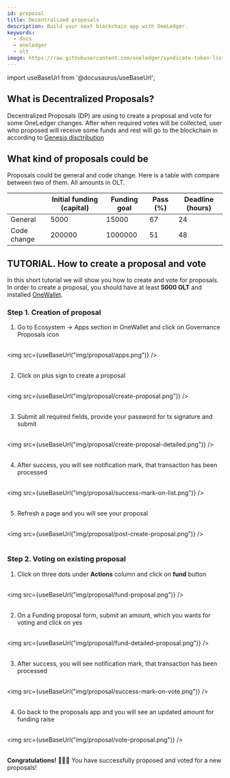 ```yaml
---
id: proposal
title: Decentralized proposals
description: Build your next blockchain app with OneLedger.
keywords:
  - docs
  - oneledger
  - olt
image: https://raw.githubusercontent.com/oneledger/syndicate-token-list/master/logo.svg
---
```


import useBaseUrl from '@docusaurus/useBaseUrl';

## What is Decentralized Proposals?

Decentralized Proposals (DP) are using to create a proposal and vote for some OneLedger changes. After when required votes will be collected, user who proposed will receive some funds and rest will go to the blockchain in according to [Genesis disctribution](https://github.com/Oneledger/validator-deployment/blob/678e1dedd0c86c4a491eaf179cbe61e31b0195e6/mainnet/v0.18/genesis.json#L198)


## What kind of proposals could be

Proposals could be general and code change. Here is a table with compare between two of them. All amounts in OLT.

|             	| Initial funding (capital) 	| Funding goal 	| Pass (%) 	| Deadline (hours) 	|
|-------------	|---------------------------	|--------------	|----------	|------------------	|
| General     	| 5000                      	| 15000        	| 67       	| 24               	|
| Code change 	| 200000                    	| 1000000      	| 51       	| 48               	|

## TUTORIAL. How to create a proposal and vote

In this short tutorial we will show you how to create and vote for proposals. In order to create a proposal, you should have at least <b>5000 OLT</b> and installed [OneWallet](/docs/develop/onewallet/hello).

### Step 1. Creation of proposal

1. Go to Ecosystem -> Apps section in OneWallet and click on Governance Proposals icon<br/><br/>

<img src={useBaseUrl("img/proposal/apps.png")} /><br/><br/>

2. Click on plus sign to create a proposal<br/><br/>

<img src={useBaseUrl("img/proposal/create-proposal.png")} /><br/><br/>

3. Submit all required fields, provide your password for tx signature and submit<br/><br/>

<img src={useBaseUrl("img/proposal/create-proposal-detailed.png")} /><br/><br/>

4. After success, you will see notification mark, that transaction has been processed<br/><br/>

<img src={useBaseUrl("img/proposal/success-mark-on-list.png")} /><br/><br/>

5. Refresh a page and you will see your proposal<br/><br/>

<img src={useBaseUrl("img/proposal/post-create-proposal.png")} /><br/><br/>

### Step 2. Voting on existing proposal

1. Click on three dots under <b>Actions</b> column and click on <b>fund</b> button<br/><br/>

<img src={useBaseUrl("img/proposal/fund-proposal.png")} /><br/><br/>

2. On a Funding proposal form, submit an amount, which you wants for voting and click on yes<br/><br/>

<img src={useBaseUrl("img/proposal/fund-detailed-proposal.png")} /><br/><br/>

3. After success, you will see notification mark, that transaction has been processed<br/><br/>

<img src={useBaseUrl("img/proposal/success-mark-on-vote.png")} /><br/><br/>

4. Go back to the proposals app and you will see an updated amount for funding raise<br/><br/>

<img src={useBaseUrl("img/proposal/vote-proposal.png")} /><br/><br/>

**Congratulations!** 🎉🎉🎉 You have successfully proposed and voted for a new proposals!
